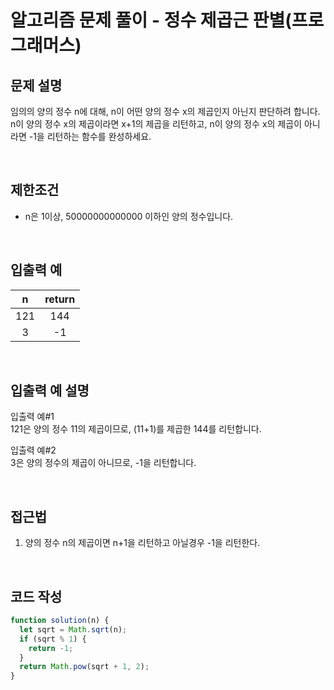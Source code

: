 # 알고리즘 문제 풀이 - 정수 제곱근 판별(프로그래머스)

## 문제 설명

임의의 양의 정수 n에 대해, n이 어떤 양의 정수 x의 제곱인지 아닌지 판단하려 합니다.
n이 양의 정수 x의 제곱이라면 x+1의 제곱을 리턴하고, n이 양의 정수 x의 제곱이 아니라면 -1을 리턴하는 함수를 완성하세요.

<br />

## 제한조건

- n은 1이상, 50000000000000 이하인 양의 정수입니다.

<br />

## 입출력 예

|  n  | return |
| :-: | :----: |
| 121 |  144   |
|  3  |   -1   |

<br />

## 입출력 예 설명

입출력 예#1<br />
121은 양의 정수 11의 제곱이므로, (11+1)를 제곱한 144를 리턴합니다.

입출력 예#2<br />
3은 양의 정수의 제곱이 아니므로, -1을 리턴합니다.

<br />

## 접근법

1. 양의 정수 n의 제곱이면 n+1을 리턴하고 아닐경우 -1을 리턴한다.

<br />

## 코드 작성

```js
function solution(n) {
  let sqrt = Math.sqrt(n);
  if (sqrt % 1) {
    return -1;
  }
  return Math.pow(sqrt + 1, 2);
}
```

<br />
